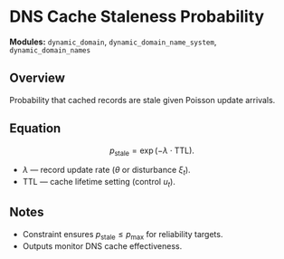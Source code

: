 # DNS Cache Staleness Probability

**Modules:** `dynamic_domain`, `dynamic_domain_name_system`, `dynamic_domain_names`

## Overview

Probability that cached records are stale given Poisson update arrivals.

## Equation

$$p_{\text{stale}} = \exp(-\lambda \cdot \text{TTL}).$$

- $\lambda$ — record update rate ($\theta$ or disturbance $\xi_t$).
- TTL — cache lifetime setting (control $u_t$).

## Notes

- Constraint ensures $p_{\text{stale}} \le p_{\max}$ for reliability targets.
- Outputs monitor DNS cache effectiveness.
